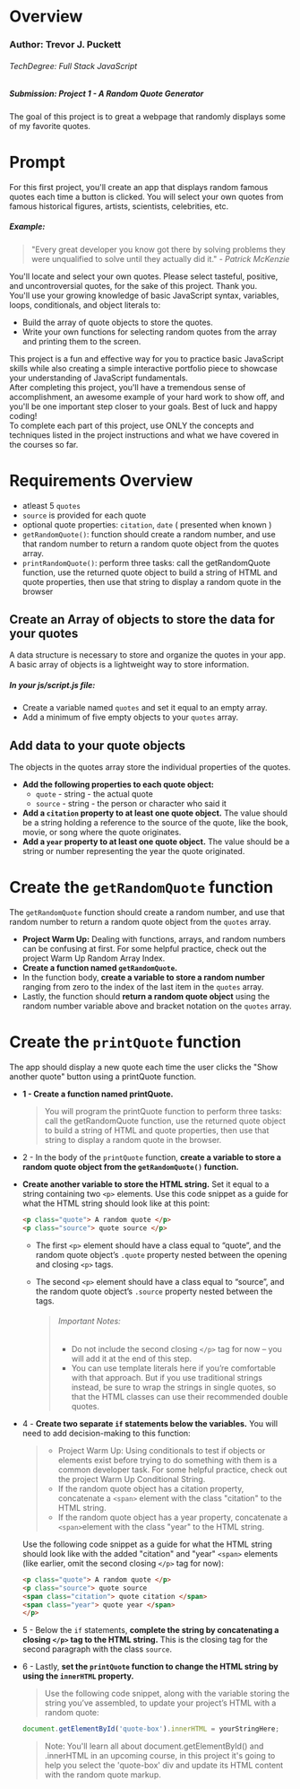 

# Overview

### Author: Trevor J. Puckett
###### TechDegree: Full Stack JavaScript
##### Submission: Project 1 - A Random Quote Generator


The goal of this project is to great a webpage that randomly displays some of my favorite quotes. 

# Prompt

For this first project, you'll create an app that displays random famous quotes each time a button is clicked. You will select your own quotes from famous historical figures, artists, scientists, celebrities, etc.

##### Example:

> "Every great developer you know got there by solving problems they were unqualified to solve until they actually did it." - _Patrick McKenzie_

You'll locate and select your own quotes. Please select tasteful, positive, and uncontroversial quotes, for the sake of this project. Thank you.
<br>
You'll use your growing knowledge of basic JavaScript syntax, variables, loops, conditionals, and object literals to:
<br>

- Build the array of quote objects to store the quotes.
- Write your own functions for selecting random quotes from the array and printing them to the screen.


This project is a fun and effective way for you to practice basic JavaScript skills while also creating a simple interactive portfolio piece to showcase your understanding of JavaScript fundamentals.
<br>
After completing this project, you'll have a tremendous sense of accomplishment, an awesome example of your hard work to show off, and you'll be one important step closer to your goals. Best of luck and happy coding!
<br>
To complete each part of this project, use ONLY the concepts and techniques listed in the project instructions and what we have covered in the courses so far.

# Requirements Overview

- atleast 5 `quotes`
- `source` is provided for each quote
- optional quote properties: `citation`, `date` ( presented when known )
- `getRandomQuote()`: function should create a random number, and use that random number to return a random quote object from the quotes array.
- `printRandomQuote()`: perform three tasks: call the getRandomQuote function, use the returned quote object to build a string of HTML and quote properties, then use that string to display a random quote in the browser


## Create an Array of objects to store the data for your quotes

A data structure is necessary to store and organize the quotes in your app. A basic array of objects is a lightweight way to store information.

##### In your js/script.js file:
- Create a variable named `quotes` and set it equal to an empty array.
- Add a minimum of five empty objects to your `quotes` array.

## Add data to your quote objects
The objects in the quotes array store the individual properties of the quotes.

- **Add the following properties to each quote object:**
    - `quote` - string - the actual quote
    - `source` - string - the person or character who said it
- **Add a `citation` property to at least one quote object.** The value should be a string holding a reference to the source of the quote, like the book, movie, or song where the quote originates.
- **Add a `year` property to at least one quote object.** The value should be a string or number representing the year the quote originated.


# Create the `getRandomQuote` function
The `getRandomQuote` function should create a random number, and use that random number to return a random quote object from the `quotes` array.

- **Project Warm Up:** Dealing with functions, arrays, and random numbers can be confusing at first. For some helpful practice, check out the project Warm Up Random Array Index.
- **Create a function named `getRandomQuote`.**
- In the function body, **create a variable to store a random number** ranging from zero to the index of the last item in the `quotes` array.
- Lastly, the function should **return a random quote object** using the random number variable above and bracket notation on the `quotes` array.



# Create the `printQuote` function
The app should display a new quote each time the user clicks the "Show another quote" button using a printQuote function.

- **1 - Create a function named printQuote.**

    > You will program the printQuote function to perform three tasks: call the getRandomQuote function, use the returned quote object to build a string of HTML and quote properties, then use that string to display a random quote in the browser.

- 2 - In the body of the `printQuote` function, **create a variable to store a random quote object from the `getRandomQuote()` function.**

- **Create another variable to store the HTML string.** Set it equal to a string containing two `<p>` elements. Use this code snippet as a guide for what the HTML string should look like at this point:

    ```html
    <p class="quote"> A random quote </p>
    <p class="source"> quote source </p>
    ```
  - The first `<p>` element should have a class equal to “quote”, and the random quote object’s `.quote` property nested between the opening and closing `<p>` tags.
  - The second `<p>` element should have a class equal to “source”, and the random quote object’s `.source` property nested between the tags.

    > ###### Important Notes:
    > - Do not include the second closing `</p>` tag for now – you will add it at the end of this step.
    > - You can use template literals here if you’re comfortable with that approach. But if you use traditional strings instead, be sure to wrap the strings in single quotes, so that the HTML classes can use their recommended double quotes.

- 4 - **Create two separate `if` statements below the variables.** You will need to add decision-making to this function:
    > - Project Warm Up: Using conditionals to test if objects or elements exist before trying to do something with them is a common developer task. For some helpful practice, check out the project Warm Up Conditional String.
    > - If the random quote object has a citation property, concatenate a `<span>` element with the class "citation" to the HTML string.
    > - If the random quote object has a year property, concatenate a `<span>`element with the class "year" to the HTML string.
  
    Use the following code snippet as a guide for what the HTML string should look like with the added "citation" and "year" `<span>` elements (like earlier, omit the second closing `</p>` tag for now):

    ```html
    <p class="quote"> A random quote </p>
    <p class="source"> quote source
    <span class="citation"> quote citation </span>
    <span class="year"> quote year </span>
    </p>
    ```


- 5 - Below the `if` statements, **complete the string by concatenating a closing `</p>` tag to the HTML string.** This is the closing tag for the second paragraph with the class `source`.

- 6 - Lastly, **set the `printQuote` function to change the HTML string by using the `innerHTML` property.**

    > Use the following code snippet, along with the variable storing the string you’ve assembled, to update your project’s HTML with a random quote:

    ```javascript
    document.getElementById('quote-box').innerHTML = yourStringHere;
    ``` 
    
    > Note: You'll learn all about document.getElementById() and .innerHTML in an upcoming course, in this project it's going to help you select the 'quote-box' div and update its HTML content with the random quote markup.
